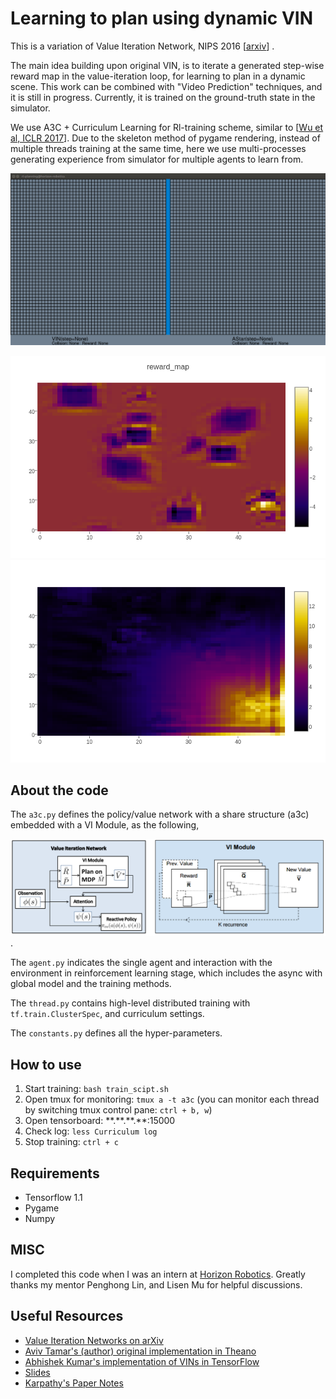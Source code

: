 # Learning to plan using dynamic VIN

This is a variation of Value Iteration Network, NIPS 2016 [[arxiv](https://arxiv.org/abs/1602.02867)] .

The main idea building upon original VIN, is to iterate a generated step-wise reward map in the value-iteration loop, for learning to plan in a dynamic scene. This work can be combined with "Video Prediction" techniques, and it is still in progress. Currently, it is trained on the ground-truth state in the simulator.

We use A3C + Curriculum Learning for Rl-training scheme, similar to [[Wu et al, ICLR 2017](https://openreview.net/pdf?id=Hk3mPK5gg)]. Due to the skeleton method of pygame rendering, instead of multiple threads training at the same time, here we use multi-processes generating experience from simulator for multiple agents to learn from.

![results](./img/a.gif)

![map1](img/1.png)  ![map2](img/2.png)

## About the code

The `a3c.py` defines the policy/value network with a share structure (a3c) embedded with a VI Module, as the following,

![VIN](img/vin.png).

The `agent.py` indicates the single agent and interaction with the environment in reinforcement learning stage, which includes the async with global model and the training methods.

The `thread.py` contains high-level distributed training with `tf.train.ClusterSpec`, and curriculum settings.

The `constants.py` defines all the hyper-parameters.


## How to use

1. Start training: `bash train_scipt.sh`
2. Open tmux for monitoring: `tmux a -t a3c` (you can monitor each thread by switching tmux control pane: `ctrl + b, w`)
3. Open tensorboard: \*\*.\*\*.\*\*.\*\*:15000
4. Check log: `less Curriculum log`
5. Stop training: `ctrl + c`

## Requirements

* Tensorflow 1.1
* Pygame
* Numpy

## MISC

I completed this code when I was an intern at [Horizon Robotics](http://www.horizon-robotics.com/index_en.html).
Greatly thanks my mentor Penghong Lin, and Lisen Mu for helpful discussions.

## Useful Resources

* [Value Iteration Networks on arXiv](https://arxiv.org/abs/1602.02867)
* [Aviv Tamar's (author) original implementation in Theano](https://github.com/avivt/VIN)
* [Abhishek Kumar's implementation of VINs in TensorFlow](https://github.com/TheAbhiKumar/tensorflow-value-iteration-networks)
* [Slides](http://technion.ac.il/~danielm/icml_slides/Talk7.pdf)
* [Karpathy's Paper Notes](https://github.com/karpathy/paper-notes/blob/master/vin.md)